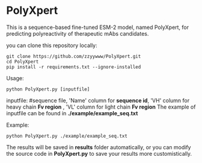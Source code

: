 # PolyXpert
This is a sequence-based fine-tuned ESM-2 model, named PolyXpert, for predicting polyreactivity of therapeutic mAbs candidates.

you can clone this repository locally:
```
git clone https://github.com/zzyywww/PolyXpert.git 
cd PolyXpert
pip install -r requirements.txt --ignore-installed
```
Usage:

```
python PolyXpert.py [inputfile]
```
inputfile: #sequence file, 'Name' column for **sequence id**, 'VH' column for heavy chain **Fv region** ,  'VL' column for light chain **Fv region** 
The example of inputfile can be found in **./example/example_seq.txt**

Example:
```
python PolyXpert.py ./example/example_seq.txt
```
The results will be saved in **results** folder automatically, or you can modify the source code in **PolyXpert.py** to save your results more customistically.
